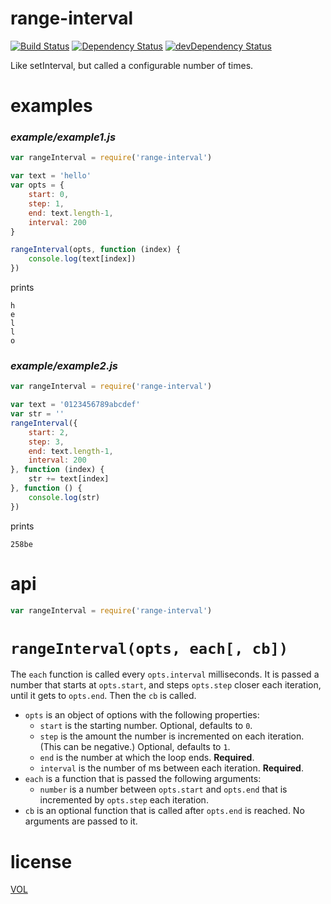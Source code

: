 # range-interval

[![Build Status](https://travis-ci.org/ArtskydJ/range-interval.svg)](https://travis-ci.org/ArtskydJ/range-interval)
[![Dependency Status](https://david-dm.org/artskydj/range-interval.svg)](https://david-dm.org/artskydj/range-interval)
[![devDependency Status](https://david-dm.org/artskydj/range-interval/dev-status.svg)](https://david-dm.org/artskydj/range-interval#info=devDependencies)

Like setInterval, but called a configurable number of times.

# examples

### *example/example1.js*
```js
var rangeInterval = require('range-interval')

var text = 'hello'
var opts = {
	start: 0,
	step: 1,
	end: text.length-1,
	interval: 200
}

rangeInterval(opts, function (index) {
	console.log(text[index])
})
```
prints
```
h
e
l
l
o
```

### *example/example2.js*

```js
var rangeInterval = require('range-interval')

var text = '0123456789abcdef'
var str = ''
rangeInterval({
	start: 2,
	step: 3,
	end: text.length-1,
	interval: 200
}, function (index) {
	str += text[index]
}, function () {
	console.log(str)
})
```
prints
```
258be
```

# api

```js
var rangeInterval = require('range-interval')
```

# `rangeInterval(opts, each[, cb])`

The `each` function is called every `opts.interval` milliseconds. It is passed a number that starts at `opts.start`, and steps `opts.step` closer each iteration, until it gets to `opts.end`. Then the `cb` is called.

- `opts` is an object of options with the following properties:
	- `start` is the starting number. Optional, defaults to `0`.
	- `step` is the amount the number is incremented on each iteration. (This can be negative.) Optional, defaults to `1`.
	- `end` is the number at which the loop ends. **Required**.
	- `interval` is the number of ms between each iteration. **Required**.
- `each` is a function that is passed the following arguments:
	- `number` is a number between `opts.start` and `opts.end` that is incremented by `opts.step` each iteration.
- `cb` is an optional function that is called after `opts.end` is reached. No arguments are passed to it.

# license

[VOL](http://veryopenlicense.com)

